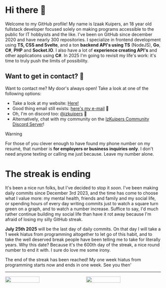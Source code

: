 # Hi there 👋

Welcome to my GitHub profile! My name is Izaak Kuipers, an 18 year old fullstack developer focused solely on making programs accessible to the public for IT hobbyists and the like. I've been on GitHub since december 2020 and have nearly 300 repositories. I specialize in frontend development using **TS, CSS and Svelte**, and a ton **backend API's using TS** (NodeJS), **Go**, **C#**, **PHP** and **Socket.IO**. I also have a lot of **experience creating API's** and other applications using **C#**. In 2025 I'm going to revisit my life's work: it's time to truly push the limits of possibility.

## Want to get in contact? 📧

Want to contact me? My door's always open! Take a look at one of the following options:

- Take a look at my website: [Here!](https://izkuipers.nl)
- Good thing email still exists: [here's my e-mail](mailto:izaak.kuipers@gmail.com) 📧
- Oh, I'm on discord too: [@izkuipers](https://discordapp.com/users/656469722526908427) 💬
- Alternatively, chat with my community on the [IzKuipers Community Discord Server](https://discord.gg/WW3KXHUFgj)!

> [!WARNING]
> For those of you clever enough to have found my phone number on my resumé, that number is **for employers or business inquiries only**. I don't need anyone texting or calling me just because. Leave my number alone.

# The streak is ending
It's been a nice run folks, but I've decided to stop it _soon_. I've been making daily commits since December 3rd 2023, and the time has come to choose what I value more: my mental health, friends and family and my social life, or spending hours of every day writing commits just to watch a square turn green on a graph, and to watch a number increase. Suffice to say, I'd much rather continue building my social life than have it rot away because I'm afraid of losing my silly GitHub streak.

**July 25th 2025** will be the last day of daily commits. On that day I will take a 1 week hiatus from programming altogether to let go of this habit, and to take the well deserved break people have been telling me to take for literally years. Why this date? Because it's the 600th day of the streak, a nice round number to end it with. I sure do love me some irony.

The end of the streak has been reached! My one week hiatus from programming starts now and ends in one week. See you then'

---

<div style="display: flex; align-items: center; gap: 20px; flex-wrap: wrap;">

<img src="https://streak-stats.demolab.com/?user=IzKuipers" style="width: calc(50% - 10px)">
<img src="https://github-readme-stats.vercel.app/api?username=IzKuipers&show_icons=true&count_private=true" style="width: calc(50% - 10px)">

</div>
